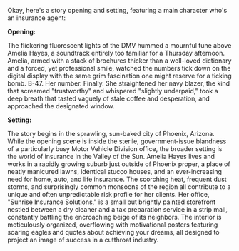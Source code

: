 Okay, here's a story opening and setting, featuring a main character who's an insurance agent:

**Opening:**

The flickering fluorescent lights of the DMV hummed a mournful tune above Amelia Hayes, a soundtrack entirely too familiar for a Thursday afternoon.  Amelia, armed with a stack of brochures thicker than a well-loved dictionary and a forced, yet professional smile, watched the numbers tick down on the digital display with the same grim fascination one might reserve for a ticking bomb.  B-47.  Her number.  Finally.  She straightened her navy blazer, the kind that screamed "trustworthy" and whispered "slightly underpaid," took a deep breath that tasted vaguely of stale coffee and desperation, and approached the designated window.

**Setting:**

The story begins in the sprawling, sun-baked city of Phoenix, Arizona. While the opening scene is inside the sterile, government-issue blandness of a particularly busy Motor Vehicle Division office, the broader setting is the world of insurance in the Valley of the Sun.  Amelia Hayes lives and works in a rapidly growing suburb just outside of Phoenix proper, a place of neatly manicured lawns, identical stucco houses, and an ever-increasing need for home, auto, and life insurance. The scorching heat, frequent dust storms, and surprisingly common monsoons of the region all contribute to a unique and often unpredictable risk profile for her clients. Her office, "Sunrise Insurance Solutions," is a small but brightly painted storefront nestled between a dry cleaner and a tax preparation service in a strip mall, constantly battling the encroaching beige of its neighbors. The interior is meticulously organized, overflowing with motivational posters featuring soaring eagles and quotes about achieving your dreams, all designed to project an image of success in a cutthroat industry.
